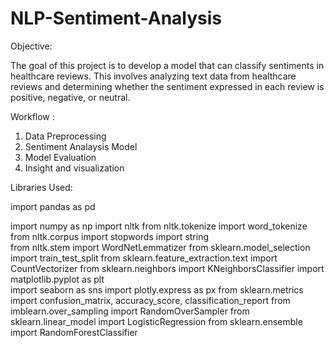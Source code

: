 # NLP-Sentiment-Analysis

Objective: 

The goal of this project is to develop a model that can classify sentiments in healthcare reviews. This involves analyzing text data from healthcare reviews and determining whether the sentiment expressed in each review is positive, negative, or neutral.

Workflow :

 1. Data Preprocessing
 2. Sentiment Analaysis Model
 3. Model Evaluation
 4. Insight and visualization


Libraries Used:

import pandas as pd

import numpy as np
import nltk
from nltk.tokenize import word_tokenize
from nltk.corpus import stopwords
import string  
from nltk.stem import WordNetLemmatizer
from sklearn.model_selection import train_test_split
from sklearn.feature_extraction.text import CountVectorizer
from sklearn.neighbors import KNeighborsClassifier 
import matplotlib.pyplot as plt  
import seaborn as sns 
import plotly.express as px
from sklearn.metrics import confusion_matrix, accuracy_score, classification_report
from imblearn.over_sampling import RandomOverSampler
from sklearn.linear_model import LogisticRegression
from sklearn.ensemble import RandomForestClassifier
